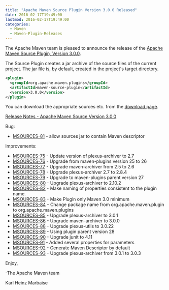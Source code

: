 ```yaml
---
title: "Apache Maven Source Plugin Version 3.0.0 Released"
date: 2016-02-17T19:49:00
lastmod: 2016-02-17T19:49:00
categories:
  - Maven
  - Maven-Plugin-Releases
---
```

The Apache Maven team is pleased to announce the release of the 
[Apache Maven Source Plugin, Version 3.0.0][home].

The Source Plugin creates a jar archive of the source files of the current
project. The jar file is, by default, created in the project's target
directory.

```xml
<plugin>
  <groupId>org.apache.maven.plugins</groupId>
  <artifactId>maven-source-plugin</artifactId>
  <version>3.0.0</version>
</plugin>
```

You can download the appropriate sources etc. from the [download page][download].

<!-- more -->

[Release Notes - Apache Maven Source Version 3.0.0](https://issues.apache.org/jira/secure/ReleaseNote.jspa?projectId=12317924&version=12331545)


Bug:

 * [MSOURCES-81](https://issues.apache.org/jira/browse/MSOURCES-81) -  allow sources jar to contain Maven descriptor

Improvements:

 * [MSOURCES-75](https://issues.apache.org/jira/browse/MSOURCES-75) -  Update version of plexus-archiver to 2.7
 * [MSOURCES-76](https://issues.apache.org/jira/browse/MSOURCES-76) -  Upgrade from maven-plugins version 25 to 26
 * [MSOURCES-77](https://issues.apache.org/jira/browse/MSOURCES-77) -  Upgrade maven-archiver from 2.5 to 2.6
 * [MSOURCES-78](https://issues.apache.org/jira/browse/MSOURCES-78) -  Upgrade plexus-archiver 2.7 to 2.8.4
 * [MSOURCES-79](https://issues.apache.org/jira/browse/MSOURCES-79) -  Upgrade to maven-plugins parent version 27
 * [MSOURCES-80](https://issues.apache.org/jira/browse/MSOURCES-80) -  Upgrade plexus-archiver to 2.10.2
 * [MSOURCES-82](https://issues.apache.org/jira/browse/MSOURCES-82) -  Make naming of properties consistent to the plugin name.
 * [MSOURCES-83](https://issues.apache.org/jira/browse/MSOURCES-83) -  Make Plugin only Maven 3.0 minimum
 * [MSOURCES-84](https://issues.apache.org/jira/browse/MSOURCES-84) -  Change package name from org.apache.maven.plugin to org.apache.maven.plugins
 * [MSOURCES-85](https://issues.apache.org/jira/browse/MSOURCES-85) -  Upgrade plexus-archiver to 3.0.1
 * [MSOURCES-86](https://issues.apache.org/jira/browse/MSOURCES-86) -  Upgrade maven-archiver to 3.0.0
 * [MSOURCES-88](https://issues.apache.org/jira/browse/MSOURCES-88) -  Upgrade plexus-utils to 3.0.22
 * [MSOURCES-89](https://issues.apache.org/jira/browse/MSOURCES-89) -  Using plugin parent version 28
 * [MSOURCES-90](https://issues.apache.org/jira/browse/MSOURCES-90) -  Upgrade junit to 4.11
 * [MSOURCES-91](https://issues.apache.org/jira/browse/MSOURCES-91) -  Added several properties for parameters
 * [MSOURCES-92](https://issues.apache.org/jira/browse/MSOURCES-92) -  Generate Maven Descriptor by default
 * [MSOURCES-93](https://issues.apache.org/jira/browse/MSOURCES-93) -  Upgrade plexus-archiver from 3.0.1 to 3.0.3


Enjoy,

-The Apache Maven team

Karl Heinz Marbaise

[download]: http://maven.apache.org/plugins/maven-source-plugin/download.html
[home]: http://maven.apache.org/plugins/maven-source-plugin/
